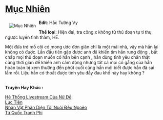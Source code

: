 <a href="https://utruyen.com/muc-nhien/6121/" title="Mục Nhiên"><h1>Mục Nhiên</h1></a><div style="display:table"><img align="right" style="float: left; padding: 10px;" src="https://utruyen.com/images/story/200x260/muc-nhien.jpg" alt="Mục Nhiên"><b>Edit</b>: Hắc Tường Vy<p></p><b>Thể loại</b>: Hiện đại, tra công x không từ thủ đoạn tự ti thụ, ngược luyến tình thâm, HE.<p></p><p></p>Một đứa trẻ mồ côi có mong ước đơn giản chỉ là một mái nhà, vậy mà hắn lại không có được. Lần đầu tiên gặp được anh đã khiến tim hắn rung động , bất chấp mọi thủ đoạn muốn có hắn bên cạnh , hắn dùng tình yêu chân thật cùng thời gian để khiến anh cảm động nhưng tất cả mọi cố gắng của hắn hoàn toàn bị xem thưởng đến phút cuối cùng hắn mới biết được hắn đã sai lầm rồi. Liệu hắn có thoát được tình yêu đầy đau khổ này hay không ?</div><p><br><b>Truyện Hay Khác :</b></p><a href="https://utruyen.com/he-thong-livestream-cua-nu-de/16902/" alt="Hệ Thống Livestream Của Nữ Đế">Hệ Thống Livestream Của Nữ Đế</a><br/><a href="https://github.com/quanluxury/truyenhot/tree/master/truyenhay/5925/" alt="Lục Tiên">Lục Tiên</a><br/><a href="https://github.com/quanluxury/truyenhot/tree/master/truyenhay/19154/" alt="Nhân Vật Phản Diện Tôi Nuôi Đều Ngoẻo">Nhân Vật Phản Diện Tôi Nuôi Đều Ngoẻo</a><br/><a href="https://github.com/quanluxury/truyenhot/tree/master/truyenhay/17413/" alt="Tứ Quốc Tranh Phi">Tứ Quốc Tranh Phi</a><br/>